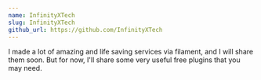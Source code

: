 ```yaml
---
name: InfinityXTech
slug: InfinityXTech
github_url: https://github.com/InfinityXTech
---
```


I made a lot of amazing and life saving services via filament, and I will share them soon. But for now, I'll share some very useful free plugins that you may need.
